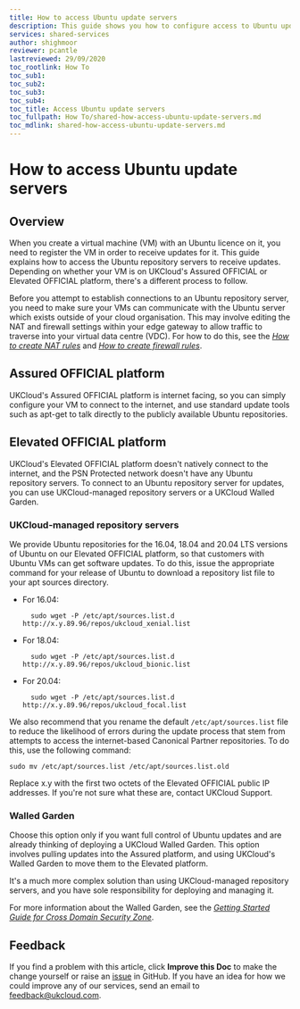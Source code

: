 ```yaml
---
title: How to access Ubuntu update servers 
description: This guide shows you how to configure access to Ubuntu update servers
services: shared-services
author: shighmoor
reviewer: pcantle
lastreviewed: 29/09/2020
toc_rootlink: How To
toc_sub1: 
toc_sub2:
toc_sub3:
toc_sub4:
toc_title: Access Ubuntu update servers
toc_fullpath: How To/shared-how-access-ubuntu-update-servers.md
toc_mdlink: shared-how-access-ubuntu-update-servers.md
---
```


# How to access Ubuntu update servers

## Overview

When you create a virtual machine (VM) with an Ubuntu licence on it, you need to register the VM in order to receive updates for it. This guide explains how to access the Ubuntu repository servers to receive updates. Depending on whether your VM is on UKCloud's Assured OFFICIAL or Elevated OFFICIAL platform, there's a different process to follow.

Before you attempt to establish connections to an Ubuntu repository server, you need to make sure your VMs can communicate with the Ubuntu server which exists outside of your cloud organisation. This may involve editing the NAT and firewall settings within your edge gateway to allow traffic to traverse into your virtual data centre (VDC). For how to do this, see the [*How to create NAT rules*](vmw-how-create-nat-rules.md) and [*How to create firewall rules*](vmw-how-create-firewall-rules.md).

## Assured OFFICIAL platform

UKCloud's Assured OFFICIAL platform is internet facing, so you can simply configure your VM to connect to the internet, and use standard update tools such as apt-get to talk directly to the publicly available Ubuntu repositories.

## Elevated OFFICIAL platform

UKCloud's Elevated OFFICIAL platform doesn't natively connect to the internet, and the PSN Protected network doesn't have any Ubuntu repository servers. To connect to an Ubuntu repository server for updates, you can use UKCloud-managed repository servers or a UKCloud Walled Garden.

### UKCloud-managed repository servers

We provide Ubuntu repositories for the 16.04, 18.04 and 20.04 LTS versions of Ubuntu on our Elevated OFFICIAL platform, so that customers with Ubuntu VMs can get software updates. To do this, issue the appropriate command for your release of Ubuntu to download a repository list file to your apt sources directory.

- For 16.04:

        sudo wget -P /etc/apt/sources.list.d http://x.y.89.96/repos/ukcloud_xenial.list

- For 18.04:

        sudo wget -P /etc/apt/sources.list.d http://x.y.89.96/repos/ukcloud_bionic.list
 
- For 20.04:

        sudo wget -P /etc/apt/sources.list.d http://x.y.89.96/repos/ukcloud_focal.list

We also recommend that you rename the default `/etc/apt/sources.list` file to reduce the likelihood of errors during the update process that stem from attempts to access the internet-based Canonical Partner repositories. To do this, use the following command:

    sudo mv /etc/apt/sources.list /etc/apt/sources.list.old

Replace x.y with the first two octets of the Elevated OFFICIAL public IP addresses. If you're not sure what these are, contact UKCloud Support.

### Walled Garden

Choose this option only if you want full control of Ubuntu updates and are already thinking of deploying a UKCloud Walled Garden. This option involves pulling updates into the Assured platform, and using UKCloud's Walled Garden to move them to the Elevated platform.

It's a much more complex solution than using UKCloud-managed repository servers, and you have sole responsibility for deploying and managing it.

For more information about the Walled Garden, see the [*Getting Started Guide for Cross Domain Security Zone*](../cdsz/cdsz-gs-walled-garden.md).

## Feedback

If you find a problem with this article, click **Improve this Doc** to make the change yourself or raise an [issue](https://github.com/UKCloud/documentation/issues) in GitHub. If you have an idea for how we could improve any of our services, send an email to <feedback@ukcloud.com>.
